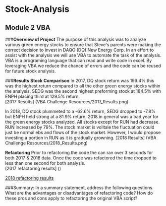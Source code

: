 # **Stock-Analysis**
## Module 2 VBA

###**Overview of Project** 
The purpose of this analysis was to analyze various green energy stocks to ensure that Steve's parents were making the correct decision to invest in DAQO (DQ) New Energy Corp. In an effort to assist with the analysis we will use VBA to automate the task of the analysis. VBA is a programing language that can read and write code in excel.  By leveraging VBA we reduce the chance of errors and the code can be reused for future stock analysis. 


###**Results** 
**Stock Comparison**
In 2017, DQ stock return was 199.4% this was the highest return compared to all the other green energy stocks within the analysis.  SEDG was the second highest preforming stock at 184.5% with ENPH placing third at 129.5% return.  
[2017 Results] (VBA Challenge Resources/2017_Results.png)

In 2018, DQ stock plummeted to a -62.6% return, SEDG dropped to -7.8% but ENPH held strong at a 81.9% return.  2018 in general was a bad year for the green energy stocks analyzed.  All stocks except for RUN had decrease.  RUN increased by 79%.  The stock market is volitale the fluctuation could just be normal ebs and flows of the stock market. However, I would propose investing a portion in RUN as it is gradually growning.
[2018 Results] (VBA Challenge Resources/2018_Results.png)

**Refactoring**
Prior to refactoring the code the can ran over 3 seconds for both 2017 & 2018 data.  Once the code was refactored the time dropped to less than one second for both analysis.  
[2017 refactoring results] ()

[2018 refactoring results]()



###Summary: In a summary statement, address the following questions.
What are the advantages or disadvantages of refactoring code?
How do these pros and cons apply to refactoring the original VBA script?
